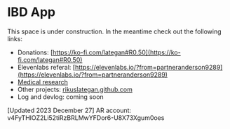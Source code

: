 # IBD App
This space is under construction.  In the meantime check out the following links:
- Donations: [https://ko-fi.com/lategan#R0.50](https://ko-fi.com/lategan#R0.50)
- Elevenlabs referal: [https://elevenlabs.io/?from=partneranderson9289](https://elevenlabs.io/?from=partneranderson9289)
- [Medical research](https://raindrop.io/rikuslategan/medical-research-39951703)
- Other projects: [rikuslategan.github.com](https://github.com/rikuslategan)
- Log and devlog: coming soon


[Updated 2023 December 27]
AR account: v4FyTHlOZ2Li52tiRzBRLMwYFDor6-U8X73Xgum0oes
